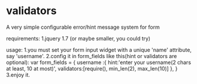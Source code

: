 # validators
A very simple configurable error/hint message system for form

requirements:
1.jquery 1.7 (or maybe smaller, you could try)

usage:
1.you must set your form input widget with a unique 'name' attribute, say 'username'.
2.config it in form_fields like this(hint or validators are optional):
  var form_fields = {
    username :{
      hint:'enter your username(2 chars at least, 10 at most)', 
      validators:[require(), min_len(2), max_len(10)]
    }, 
  }
3.enjoy it.
